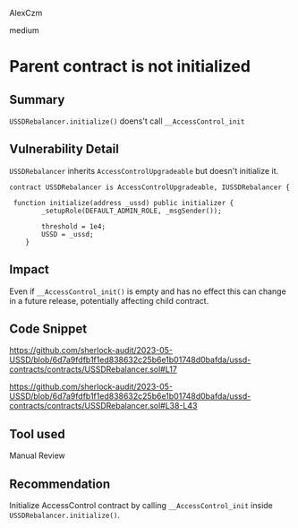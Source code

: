 AlexCzm

medium

# Parent contract is not initialized

## Summary
`USSDRebalancer.initialize()` doens't call `__AccessControl_init`

## Vulnerability Detail

`USSDRebalancer` inherits `AccessControlUpgradeable` but doesn't initialize it.
```solidity
contract USSDRebalancer is AccessControlUpgradeable, IUSSDRebalancer {
```



```solidity
 function initialize(address _ussd) public initializer {
        _setupRole(DEFAULT_ADMIN_ROLE, _msgSender());

        threshold = 1e4;
        USSD = _ussd;
    }
```

## Impact
Even if `__AccessControl_init()` is empty and has no effect this can change in a future release, potentially affecting child contract.

## Code Snippet
https://github.com/sherlock-audit/2023-05-USSD/blob/6d7a9fdfb1f1ed838632c25b6e1b01748d0bafda/ussd-contracts/contracts/USSDRebalancer.sol#L17

https://github.com/sherlock-audit/2023-05-USSD/blob/6d7a9fdfb1f1ed838632c25b6e1b01748d0bafda/ussd-contracts/contracts/USSDRebalancer.sol#L38-L43

## Tool used

Manual Review

## Recommendation
Initialize AccessControl contract by calling `__AccessControl_init` inside `USSDRebalancer.initialize()`.